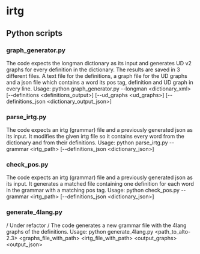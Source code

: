 # irtg
## Python scripts
### graph_generator.py
The code expects the longman dictionary as its input and generates UD v2 graphs for every definition in the dictionary. The results are saved in 3 different files. A text file for the definitions, a graph file for the UD graphs and a json file which contains a word its pos tag, definition and UD graph in every line.
Usage:
python graph_generator.py --longman <dictionary_xml> [--definitions <definitions_output>] [--ud_graphs <ud_graphs>] [--definitions_json <dictionary_output_json>]

### parse_irtg.py
The code expects an irtg (grammar) file and a previously generated json as its input. It modifies the given irtg file so it contains every word from the dictionary and from their definitions.
Usage:
python parse_irtg.py --grammar <irtg_path> [--definitions_json <dictionary_json>]

### check_pos.py
The code expects an irtg (grammar) file and a previously generated json as its input. It generates a matched file containing one definition for each word in the grammar with a matching pos tag.
Usage:
python check_pos.py --grammar <irtg_path> [--definitions_json <dictionary_json>]

### generate_4lang.py
/ Under refactor /
The code generates a new grammar file with the 4lang graphs of the definitions.
Usage:
python generate_4lang.py <path_to_alto-2.3> <graphs_file_with_path> <irtg_file_with_path> <output_graphs> <output_json>
